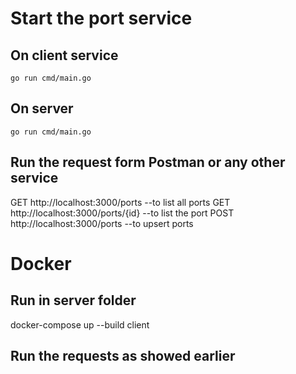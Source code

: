 # Start the port service

## On client service
```golang
go run cmd/main.go
```

## On server
```golang
go run cmd/main.go
```

## Run the request form Postman or any other service

GET http://localhost:3000/ports  --to list all ports
GET http://localhost:3000/ports/{id} --to list the port
POST http://localhost:3000/ports --to upsert ports

# Docker
## Run in server folder

docker-compose up --build client
## Run the requests as showed earlier